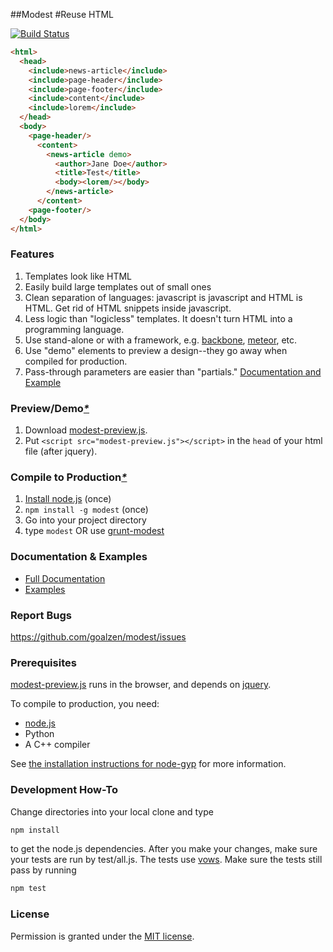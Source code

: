 ##Modest
#Reuse HTML

[![Build Status](https://travis-ci.org/goalzen/modest.png)](https://travis-ci.org/goalzen/modest)

```html
<html>
  <head>
    <include>news-article</include>
    <include>page-header</include>
    <include>page-footer</include>
    <include>content</include>
    <include>lorem</include>
  </head>
  <body>
    <page-header/>
      <content>
        <news-article demo>
          <author>Jane Doe</author>
          <title>Test</title>
          <body><lorem/></body>
        </news-article>
      </content>
    <page-footer/>
  </body>
</html>
```

### Features
1.  Templates look like HTML
2.  Easily build large templates out of small ones
3.  Clean separation of languages: javascript is javascript and HTML is HTML.  Get rid of HTML snippets inside javascript.
4.  Less logic than "logicless" templates.  It doesn't turn HTML into a programming language.
5.  Use stand-alone or with a framework, e.g. [backbone](https://github.com/documentcloud/backbone),
[meteor](https://github.com/meteor/meteor), etc.
6.  Use "demo" elements to preview a design--they go away when compiled for production.
7.  Pass-through parameters are easier than "partials." [Documentation and Example](https://github.com/goalzen/modest/wiki/Documentation#wiki-passthrough-parameters)

### Preview/Demo[_*_](#prerequisites)

1. Download [modest-preview.js](https://raw.github.com/goalzen/modest/master/lib/modest-preview.js).
2. Put ``<script src="modest-preview.js"></script>`` in the ``head`` of your html file (after jquery).

### Compile to Production[_*_](#prerequisites)

1. [Install node.js](http://nodejs.org/#download) (once)
2. ``npm install -g modest`` (once)
3. Go into your project directory
4. type ``modest`` OR use [grunt-modest](https://github.com/goalzen/grunt-modest)

### Documentation & Examples
* [Full Documentation](https://github.com/goalzen/modest/wiki/Documentation)
* [Examples](https://github.com/goalzen/modest/wiki/Examples)

### Report Bugs
https://github.com/goalzen/modest/issues

### Prerequisites<a id="prerequisites"/>

[modest-preview.js](https://raw.github.com/goalzen/modest/master/lib/modest-preview.js) runs in the browser, and depends on [jquery](http://jquery.com/download/).

To compile to production, you need:

* [node.js](http://nodejs.org/download/)
* Python
* A C++ compiler

See [the installation instructions for node-gyp](https://github.com/TooTallNate/node-gyp#installation) for more information.

### Development How-To

Change directories into your local clone and type
```bash
npm install
```
to get the node.js dependencies.  After you make your changes, make sure your tests are run by test/all.js.  The tests use [vows](http://vowsjs.org).  Make sure the tests still pass by running
```bash
npm test
```

### License

Permission is granted under the [MIT license](https://github.com/goalzen/modest/blob/master/LICENSE-MIT).
